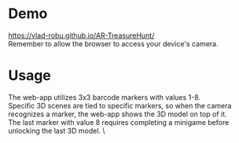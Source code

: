 # Demo 
https://vlad-robu.github.io/AR-TreasureHunt/ \
Remember to allow the browser to access your device's camera.

# Usage
The web-app utilizes 3x3 barcode markers with values 1-8. \
Specific 3D scenes are tied to specific markers, so when the camera recognizes a marker, the web-app shows the 3D model on top of it. \
The last marker with value 8 requires completing a minigame before unlocking the last 3D model.  \


